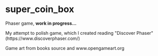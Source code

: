 super_coin_box
==============

Phaser game, <b>work in progress...</b>

<p>My attempt to polish game, which I created reading "Discover Phaser" (https://www.discoverphaser.com/)</p>
<p>Game art from books source and www.opengameart.org</p>


